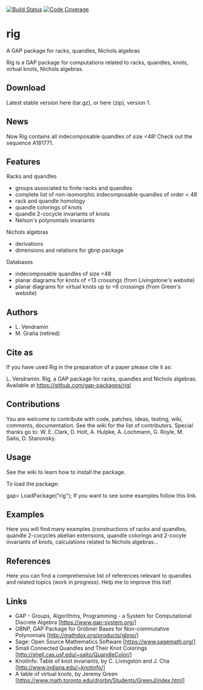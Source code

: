 [![Build Status](https://github.com/gap-packages/rig/workflows/CI/badge.svg?branch=master)](https://github.com/gap-packages/rig/actions?query=workflow%3ACI+branch%3Amaster)
[![Code Coverage](https://codecov.io/github/gap-packages/rig/coverage.svg?branch=master&token=)](https://codecov.io/gh/gap-packages/rig)

# rig
A GAP package for racks, quandles, Nichols algebras

Rig is a GAP package for computations related to racks, quandles, knots, virtual knots, Nichols algebras.

Download
--------
Latest stable version here (tar.gz), or here (zip), version 1.

News
----
Now Rig contains all indecomposable quandles of size <48! Check out the sequence A181771.

Features
--------
Racks and quandles
* groups associated to finite racks and quandles 
* complete list of non-isomorphic indecomposable quandles of order < 48 
* rack and quandle homology
* quandle colorings of knots
* quandle 2-cocycle invariants of knots
* Nelson's polynomials invariants

Nichols algebras
* derivations
* dimensions and relations for gbnp package

Databases
* indecomposable quandles of size <48
* planar diagrams for knots of <13 crossings (from Livingstone's website)
* planar diagrams for virtual knots up to <6 crossings (from Green's website)

Authors
-------
* L. Vendramin
* M. Graña (retired)

Cite as
-------
If you have used Rig in the preparation of a paper please cite it as:

L. Vendramin. Rig, a GAP package for racks, quandles and Nichols algebras. Available at https://github.com/gap-packages/rig/

Contributions
-------------
You are welcome to contribute with code, patches, ideas, testing, wiki, comments, documentation. See the wiki for the list of contributors. Special thanks go to: W. E. Clark, D. Holt, A. Hulpke, A. Lochmann, G. Royle, M. Saito, D. Stanovsky.

Usage
-----
See the wiki to learn how to install the package.

To load the package:

gap> LoadPackage("rig");
If you want to see some examples follow this link.

Examples
--------
Here you will find many examples (constructions of racks and quandles, quandle 2-cocycles abelian extensions, quandle colorings and 2-cocyle invariants of knots, calculations related to Nichols algebras...

References
----------
Here you can find a comprehensive list of references relevant to quandles and related topics (work in progress). Help me to improve this list!

Links
-----
* GAP - Groups, Algorithms, Programming - a System for Computational Discrete Algebra   [https://www.gap-system.org/]
* GBNP, GAP Package for Gröbner Bases for Non-commutative Polynomials [http://mathdox.org/products/gbnp/]
* Sage: Open Source Mathematics Software [https://www.sagemath.org/]
* Small Connected Quandles and Their Knot Colorings [http://shell.cas.usf.edu/~saito/QuandleColor/]
* KnotInfo: Table of knot invariants, by C. Livingston and J. Cha [http://www.indiana.edu/~knotinfo/]
* A table of virtual knots, by Jeremy Green [https://www.math.toronto.edu/drorbn/Students/GreenJ/index.html]
